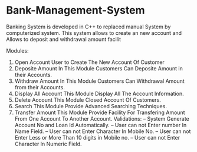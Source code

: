 # Bank-Management-System

Banking System is developed in C++ to replaced manual System by computerized system.
This system allows to create an new account and Allows to deposit and withdrawal amount facilit

Modules:
1.	Open Account
User to Create The New Account Of Customer
2.	Deposite Amount
In This Module Customers Can Deposite Amount in their Accounts.
3.	Withdraw Amount
In This Module Customers Can Withdrawal Amount from their Accounts.
4.	Display All Account
This Module Display All The Account Information.
5.	Delete Account
This Module Closed Account Of Customers.
6.	Search
This Module Provide Advanced Searching Techniques.
7.	Transfer Amount
This Module Provide Facility For Transfering Amount From One Account To Another Account.
Validations:
–   System Generate Account No and Loan Id Automatically.
–   User can not Enter number In Name Field.
–   User can not Enter Character In Mobile No.
–   User can not Enter Less or More Than 10 digits in Mobile no.
–   User can not Enter Character In Numeric Field.

